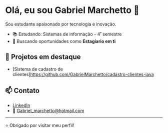 # Olá, eu sou Gabriel Marchetto 👋

Sou estudante apaixonado por tecnologia e inovação.

- 📚 Estudando: Sistemas de informação - 4˚ semestre
- 🎯 Buscando oportunidades como **Estagiario em ti**

## 🚀 Projetos em destaque
- [Sistema de cadastro de clientes]https://github.com/GabrielMarchetto/cadastro-clientes-java
  


## 📫 Contato

- [LinkedIn](https://linkedin.com/in/gabrielmm1)
- 📧 Gabriel_marchetto@hotmail.com

---

⭐ Obrigado por visitar meu perfil!
